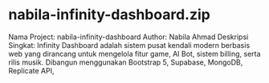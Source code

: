 # nabila-infinity-dashboard.zip
Nama Project: nabila-infinity-dashboard Author: Nabila Ahmad Deskripsi Singkat:  Infinity Dashboard adalah sistem pusat kendali modern berbasis web yang dirancang untuk mengelola fitur game, AI Bot, sistem billing, serta rilis musik. Dibangun menggunakan Bootstrap 5, Supabase, MongoDB, Replicate API,   
